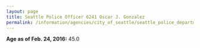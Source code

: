 ```yaml
---
layout: page
title: Seattle Police Officer 6241 Oscar J. Gonzalez
permalink: /information/agencies/city_of_seattle/seattle_police_department/copbook/6241/
---
```


**Age as of Feb. 24, 2016:** 45.0
